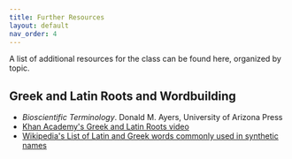 ```yaml
---
title: Further Resources
layout: default
nav_order: 4
---
```


A list of additional resources for the class can be found here, organized by topic.

## Greek and Latin Roots and Wordbuilding

- *Bioscientific Terminology*. Donald M. Ayers, University of Arizona Press
- [Khan Academy's Greek and Latin Roots video](https://www.khanacademy.org/ela/cc-4th-reading-vocab/x5ea2e43787f7791b:cc-4th-superheroes/x5ea2e43787f7791b:applying-vocabulary-knowledge/v/latin-and-greek-roots-and-affixes-reading) 
- [Wikipedia's List of Latin and Greek words commonly used in synthetic names](https://en.wikipedia.org/wiki/List_of_Latin_and_Greek_words_commonly_used_in_systematic_names)
